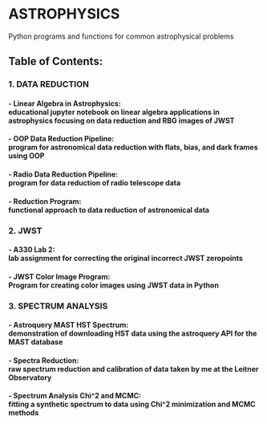 # ASTROPHYSICS
Python programs and functions for common astrophysical problems

## Table of Contents:
### 1. DATA REDUCTION
#### - Linear Algebra in Astrophysics: <br> educational jupyter notebook on linear algebra applications in astrophysics focusing on data reduction and RBG images of JWST
#### - OOP Data Reduction Pipeline: <br> program for astronomical data reduction with flats, bias, and dark frames using OOP
#### - Radio Data Reduction Pipeline: <br> program for data reduction of radio telescope data
#### - Reduction Program: <br> functional approach to data reduction of astronomical data
### 2. JWST
#### - A330 Lab 2: <br> lab assignment for correcting the original incorrect JWST zeropoints
#### - JWST Color Image Program: <br> Program for creating color images using JWST data in Python
### 3. SPECTRUM ANALYSIS
#### - Astroquery MAST HST Spectrum: <br> demonstration of downloading HST data using the astroquery API for the MAST database
#### - Spectra Reduction: <br> raw spectrum reduction and calibration of data taken by me at the Leitner Observatory
#### - Spectrum Analysis Chi^2 and MCMC: <br> fitting a synthetic spectrum to data using Chi^2 minimization and MCMC methods
